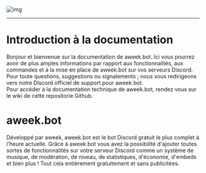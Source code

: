 ![img](https://media.discordapp.net/attachments/940353909946466394/940353925196967976/1644266453730.png)
- - -
# Introduction à la documentation

Bonjour et bienvenue sur la documentation de aweek.bot. Ici vous pourrez avoir de plus amples informations par rapport aux fonctionnalités, aux commandes et à la mise en place de aweek.bot sur vos serveurs Discord. Pour toute questions, suggestions ou signalements ; nous vous redirigeons vers notre Discord officiel de support pour aweek.bot.
<br />Pour accéder à la documentation technique de aweek.bot, rendez vous sur le wiki de cette repositorie Github.

# aweek.bot

Développé par aweek, aweek.bot est le bot Discord gratuit le plus complet à l'heure actuelle. Grâce à aweek.bot vous avez la possibilité d'ajouter toutes sortes de fonctionnalités sur votre serveur Discord comme un système de musique, de modération, de niveau, de statistiques, d'économie, d'embeds et bien plus ! Tout cela entièrement gratuitement et sans publicitées.

# 
